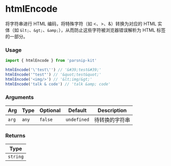 # htmlEncode
      
将字符串进行 HTML 编码，将特殊字符（如 <、>、&）转换为对应的 HTML 实体（如 `&lt;`、`&gt;`、`&amp;`），从而防止这些字符被浏览器错误解析为 HTML 标签的一部分。

### Usage

```ts
import { htmlEncode } from 'parsnip-kit'

htmlEncode('\'test\'') // '&#39;test&#39;'
htmlEncode('"test"') // '&quot;test&quot;'
htmlEncode('<img/>') // '&lt;img/&gt;'
htmlEncode('talk & code') // 'talk &amp; code'
```

      
### Arguments
      
| Arg | Type | Optional | Default | Description |
| --- | --- | --- | --- | --- |
| `arg` | `any` | `false` | `undefined` | 待转换的字符串  |
      
### Returns

| Type |
| ---  |
| `string`  |